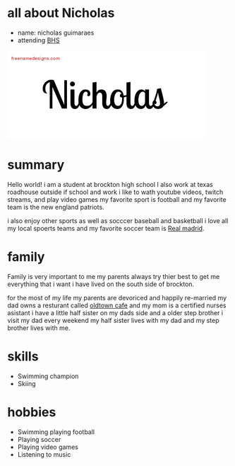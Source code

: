 # all about Nicholas
* name: nicholas guimaraes
* attending [BHS](https://www.bpsma.org/schools/brockton-high-school)

![nicholas name design](./nicholas-name-design4.jpg)

# summary
Hello world! i am a student at brockton high school I also work at texas roadhouse
outside if school and work i like to wath youtube videos, twitch streams, and play video games my favorite sport is football and my favorite team is the new england patriots.

 i also enjoy other sports as well as socccer baseball and basketball i love all my local spoerts teams and my favorite soccer team is [Real madrid](https://www.realmadrid.com/en).

# family 
Family is very important to me my parents always try thier best to get me everything that i want i have lived on the south side of brockton.

 for the most of my life my parents are devoriced and happily re-married my dad owns a resturant called [oldtown cafe](http://oldtowncafeabington.com/) and my mom is a certified nurses asistant i have a little half sister on my dads side and a older step brother i visit my dad every weekend my half sister lives with my dad and my step brother lives with me.

# skills 
* Swimming champion
* Skiing

# hobbies
* Swimming playing football
* Playing soccer
* Playing video games 
* Listening to music
 

